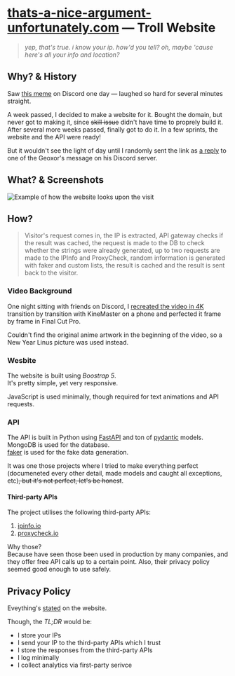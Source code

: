 # **[thats-a-nice-argument-unfortunately.com](https://thats-a-nice-argument-unfortunately.com)** — Troll Website

> *yep, that's true. i know your ip. how'd you tell? oh, maybe 'cause here's all your info and location?*

## Why? & History

Saw [this meme](https://youtube.com/watch?v=wT0iWY0_-sI) on Discord one day — laughed so hard for several minutes straight.

A week passed, I decided to make a website for it. Bought the domain, but never got to making it, since ~~skill issue~~ didn't have time to proprely build it. \
After several more weeks passed, finally got to do it. In a few sprints, the website and the API were ready!

But it wouldn't see the light of day until I randomly sent the link as [a reply](https://discord.com/channels/385387666415550474/755597803102928966/953044551457722388) to one of the Geoxor's message on his Discord server.

## What? & Screenshots

![Example of how the website looks upon the visit](https://nf.vprw.ru/apps/files_sharing/publicpreview/PEZFq7JZps7ajaK?file=/&fileId=65921&x=1920&y=1080&a=true&etag=433379021bd0d284e4f034e31aabb6bd)

## How?

> Visitor's request comes in, the IP is extracted, API gateway checks if the result was cached, the request is made to the DB to check whether the strings were already generated, up to two requests are made to the IPInfo and ProxyCheck, random information is generated with faker and custom lists, the result is cached and the result is sent back to the visitor.

### Video Background

One night sitting with friends on Discord, I [recreated the video in 4K](https://peertube.vapronva.pw/w/7QQnoMUr9B8a2AiPV9coi4) transition by transition with KineMaster on a phone and perfected it frame by frame in Final Cut Pro.

Couldn't find the original anime artwork in the beginning of the video, so a New Year Linus picture was used instead.

### Wesbite

The website is built using *Boostrap 5*. \
It's pretty simple, yet very responsive.

JavaScript is used minimally, though required for text animations and API requests.

### API

The API is built in Python using [FastAPI](https://github.com/tiangolo/fastapi) and ton of [pydantic](https://github.com/samuelcolvin/pydantic) models. \
MongoDB is used for the database. \
[faker](https://github.com/joke2k/faker) is used for the fake data generation.

It was one those projects where I tried to make everything perfect (documeneted every other detail, made models and caught all exceptions, etc)~~, but it's not perfect, let's be honest~~.

#### Third-party APIs

The project utilises the following third-party APIs:
1. [ipinfo.io](https://ipinfo.io)
2. [proxycheck.io](https://proxycheck.io)

Why those? \
Because have seen those been used in production by many companies, and they offer free API calls up to a certain point. Also, their privacy policy seemed good enough to use safely.

## Privacy Policy

Eveything's [stated](https://thats-a-nice-argument-unfortunately.com/ipp#privacy-policy) on the website.

Though, the *TL;DR* would be:
- I store your IPs
- I send your IP to the third-party APIs which I trust
- I store the responses from the third-party APIs
- I log minimally
- I collect analytics via first-party serivce
